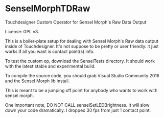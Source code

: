 # SenselMorphTDRaw
Touchdesigner Custom Operator for Sensel Morph's Raw Data Output

License: GPL v3. 


This is a boiler-plate setup for dealing with Sensel Morph's Raw data output inside of Touchdesigner. 
It's not suppose to be pretty or user friendly. It just works if all you want is contact point(s) info. 

To test the custom op, download the SenselTests directory. It should work with the latest stable and experimental build. 


To compile the source code, you should grab Visual Studio Community 2019 and the Sensel Morph lib install. 

This is meant to be a jumping off point for anybody who wants to work with sensel morph.

One important note, DO NOT CALL senselSetLEDBrightness. It will slow down your code dramatically. I dropped 30 fps from just 1 contact point.
